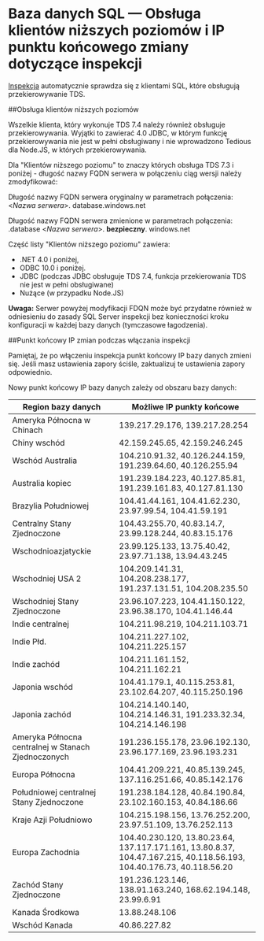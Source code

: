 <properties
    pageTitle="Obsługuje klientów niższego poziomu bazy danych SQL i końcowy IP zmiany Inspekcja | Microsoft Azure"
    description="Informacje o Obsługa klientów niższych poziomów bazy danych SQL i IP zmiany punkt końcowy dla inspekcja."
    services="sql-database"
    documentationCenter=""
    authors="ronitr"
    manager="jhubbard"
    editor=""/>

<tags
    ms.service="sql-database"
    ms.workload="data-management"
    ms.tgt_pltfrm="na"
    ms.devlang="na"
    ms.topic="article"
    ms.date="07/10/2016"
    ms.author="ronitr"/>

# <a name="sql-database----downlevel-clients-support-and-ip-endpoint-changes-for-auditing"></a>Baza danych SQL — Obsługa klientów niższych poziomów i IP punktu końcowego zmiany dotyczące inspekcji


[Inspekcja](sql-database-auditing-get-started.md) automatycznie sprawdza się z klientami SQL, które obsługują przekierowywanie TDS.


##<a id="subheading-1"></a>Obsługa klientów niższych poziomów

Wszelkie klienta, który wykonuje TDS 7.4 należy również obsługuje przekierowywania. Wyjątki to zawierać 4.0 JDBC, w którym funkcję przekierowywania nie jest w pełni obsługiwany i nie wprowadzono Tedious dla Node.JS, w których przekierowywania.

Dla "Klientów niższego poziomu" to znaczy których obsługa TDS 7.3 i poniżej - długość nazwy FQDN serwera w połączeniu ciąg wersji należy zmodyfikować:

Długość nazwy FQDN serwera oryginalny w parametrach połączenia: <*Nazwa serwera*>. database.windows.net

Długość nazwy FQDN serwera zmienione w parametrach połączenia: .database <*Nazwa serwera*>. **bezpieczny**. windows.net

Część listy "Klientów niższego poziomu" zawiera:

- .NET 4.0 i poniżej,
- ODBC 10.0 i poniżej.
- JDBC (podczas JDBC obsługuje TDS 7.4, funkcja przekierowania TDS nie jest w pełni obsługiwane)
- Nużące (w przypadku Node.JS)

**Uwaga:** Serwer powyżej modyfikacji FDQN może być przydatne również w odniesieniu do zasady SQL Server inspekcji bez konieczności kroku konfiguracji w każdej bazy danych (tymczasowe łagodzenia).

##<a id="subheading-2"></a>Punkt końcowy IP zmian podczas włączania inspekcji

Pamiętaj, że po włączeniu inspekcja punkt końcowy IP bazy danych zmieni się. Jeśli masz ustawienia zapory ściśle, zaktualizuj te ustawienia zapory odpowiednio.

Nowy punkt końcowy IP bazy danych zależy od obszaru bazy danych:

| Region bazy danych | Możliwe IP punkty końcowe |
|----------|---------------|
| Ameryka Północna w Chinach  | 139.217.29.176, 139.217.28.254 |
| Chiny wschód  | 42.159.245.65, 42.159.246.245 |
| Wschód Australia  | 104.210.91.32, 40.126.244.159, 191.239.64.60, 40.126.255.94 |
| Australia kopiec | 191.239.184.223, 40.127.85.81, 191.239.161.83, 40.127.81.130 |
| Brazylia Południowej  | 104.41.44.161, 104.41.62.230, 23.97.99.54, 104.41.59.191 |
| Centralny Stany Zjednoczone  | 104.43.255.70, 40.83.14.7, 23.99.128.244, 40.83.15.176 |
| Wschodnioazjatyckie   | 23.99.125.133, 13.75.40.42, 23.97.71.138, 13.94.43.245 |
| Wschodniej USA 2 | 104.209.141.31, 104.208.238.177, 191.237.131.51, 104.208.235.50 |
| Wschodniej Stany Zjednoczone   | 23.96.107.223, 104.41.150.122, 23.96.38.170, 104.41.146.44 |
| Indie centralnej  | 104.211.98.219, 104.211.103.71 |
| Indie Płd.   | 104.211.227.102, 104.211.225.157 |
| Indie zachód  | 104.211.161.152, 104.211.162.21 |
| Japonia wschód   | 104.41.179.1, 40.115.253.81, 23.102.64.207, 40.115.250.196 |
| Japonia zachód    | 104.214.140.140, 104.214.146.31, 191.233.32.34, 104.214.146.198 |
| Ameryka Północna centralnej w Stanach Zjednoczonych  | 191.236.155.178, 23.96.192.130, 23.96.177.169, 23.96.193.231 |
| Europa Północna  | 104.41.209.221, 40.85.139.245, 137.116.251.66, 40.85.142.176 |
| Południowej centralnej Stany Zjednoczone  | 191.238.184.128, 40.84.190.84, 23.102.160.153, 40.84.186.66 |
| Kraje Azji Południowo  | 104.215.198.156, 13.76.252.200, 23.97.51.109, 13.76.252.113 |
| Europa Zachodnia  | 104.40.230.120, 13.80.23.64, 137.117.171.161, 13.80.8.37, 104.47.167.215, 40.118.56.193, 104.40.176.73, 40.118.56.20 |
| Zachód Stany Zjednoczone  | 191.236.123.146, 138.91.163.240, 168.62.194.148, 23.99.6.91 |
| Kanada Środkowa  | 13.88.248.106 |
| Wschód Kanada  |  40.86.227.82 |
